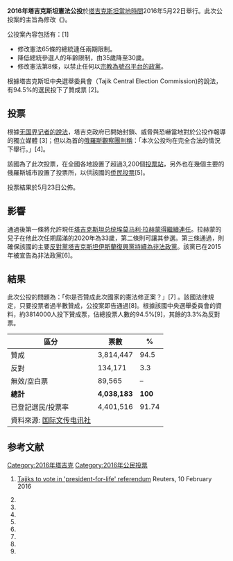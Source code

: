 **2016年塔吉克斯坦憲法公投**於[塔吉克斯坦當地時間](../Page/塔吉克斯坦.md "wikilink")2016年5月22日舉行。此次公投案的主旨為修改《》。

公投案內容包括有：\[1\]

  - 修改憲法65條的總統連任兩期限制。
  - 降低總統參選人的年齡限制，由35歲降至30歲。
  - 修改憲法第8條，以禁止任何以[宗教為號召平台的](../Page/宗教.md "wikilink")[政黨](../Page/政黨.md "wikilink")。

根據塔吉克斯坦中央選舉委員會（Tajik Central Election Commission)的說法，有94.5%的選民投下了贊成票
\[2\]。

## 投票

根據[无国界记者的說法](../Page/无国界记者.md "wikilink")，塔吉克政府已開始封鎖、威脅與恐嚇當地對於公投作報導的獨立媒體
\[3\]；但以為首的[俄羅斯觀察團則稱](../Page/俄羅斯.md "wikilink")：「本次公投均在完全合法的情況下舉行。」\[4\]。

該國為了此次投票，在全國各地設置了超過3,200個[投票站](../Page/投票站.md "wikilink")，另外也在幾個主要的俄羅斯城市設置了投票所，以供該國的[侨民投票](../Page/侨民.md "wikilink")\[5\]。

投票結果於5月23日公佈。

## 影響

通過後第一條將允許現任[塔吉克斯坦总统](../Page/塔吉克斯坦总统.md "wikilink")[埃莫马利·拉赫蒙得繼續連任](../Page/埃莫马利·拉赫蒙.md "wikilink")。拉赫蒙的兒子在他此次任期屆滿的2020年為33歲，第二條則可讓其參選。第三條通過，則確保該國的主要[反對黨](../Page/反對黨.md "wikilink")[塔吉克斯坦伊斯蘭復興黨持續為非法政黨](../Page/塔吉克斯坦伊斯蘭復興黨.md "wikilink")。該黨已在2015年被宣告為非法政黨\[6\]。

## 結果

此次公投的問題為：「你是否贊成此次國家的憲法修正案？」\[7\]
。該國法律規定，只要投票者過半數贊成，公投案即告通過\[8\]。根據該國中央選舉委員會的資料，約3814000人投下贊成票，佔總投票人數的94.5%\[9\]，其餘的3.3%為反對票。

| 區分                                                   | 票數            | %       |
| ---------------------------------------------------- | ------------- | ------- |
| 贊成                                                   | 3,814,447     | 94.5    |
| 反對                                                   | 134,171       | 3.3     |
| 無效/空白票                                               | 89,565        | –       |
| **總計**                                               | **4,038,183** | **100** |
| 已登記選民/投票率                                            | 4,401,516     | 91.74   |
| 資料來源: [国际文传电讯社](http://www.interfax.ru/world/509542) |               |         |

## 参考文献

[Category:2016年塔吉克](https://zh.wikipedia.org/wiki/Category:2016年塔吉克 "wikilink")
[Category:2016年公民投票](https://zh.wikipedia.org/wiki/Category:2016年公民投票 "wikilink")

1.  [Tajiks to vote in 'president-for-life'
    referendum](http://af.reuters.com/article/worldNews/idAFKCN0VJ0IU?sp=true)
    Reuters, 10 February 2016

2.

3.
4.
5.

6.

7.
8.
9.